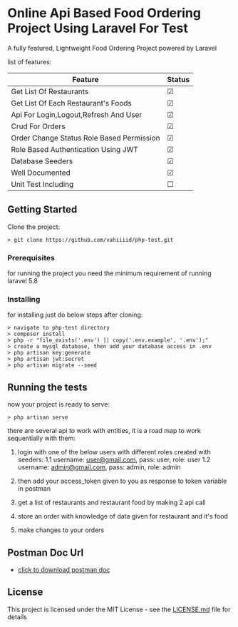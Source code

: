 # Online Api Based Food Ordering Project Using Laravel For Test 

A fully featured, Lightweight Food Ordering Project powered by Laravel 

list of features:

| Feature                                  | Status        |
| ---------------------------------------- | ------------- |
| Get List Of Restaurants                  | &#9745;       |
| Get List Of Each Restaurant's Foods      | &#9745;       |
| Api For Login,Logout,Refresh And User    | &#9745;       |
| Crud For Orders                          | &#9745;       |
| Order Change Status Role Based Permission| &#9745;       |
| Role Based Authentication Using JWT      | &#9745;       |
| Database Seeders                         | &#9745;       |
| Well Documented                          | &#9745;       |
| Unit Test Including                      | &#9744;       |

## Getting Started

Clone the project:

```
> git clone https://github.com/vahiiiid/php-test.git
```

### Prerequisites

for running the project you need the minimum requirement of running laravel 5.8


### Installing

for installing just do below steps after cloning:

```
> navigate to php-test directory
> composer install
> php -r "file_exists('.env') || copy('.env.example', '.env');"
> create a mysql database, then add your database access in .env
> php artisan key:generate
> php artisan jwt:secret
> php artisan migrate --seed
```


## Running the tests

now your project is ready to serve:

```
> php artisan serve
```
there are several api to work with entities,
it is a road map to work sequentially with them:
1. login with one of the below users with different roles created with seeders:
    1.1 username: user@gmail.com,  pass: user, role: user
    1.2 username: admin@gmail.com, pass: admin, role: admin 
   
2. then add your access_token given to you as response to token variable in postman
3. get a list of restaurants and restaurant food by making 2 api call 
4. store an order with knowledge of data given for restaurant and it's food
5. make changes to your orders


## Postman Doc Url

* [click to download postman doc](http://vahidvahedi.ir)


## License

This project is licensed under the MIT License - see the [LICENSE.md](LICENSE.md) file for details

